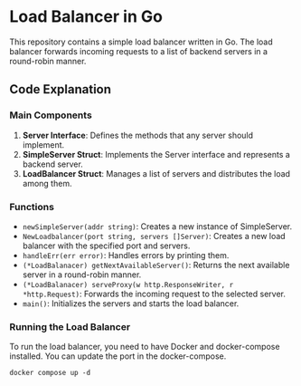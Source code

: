 # Load Balancer in Go

This repository contains a simple load balancer written in Go. The load balancer forwards incoming requests to a list of backend servers in a round-robin manner.

## Code Explanation

### Main Components

1. **Server Interface**: Defines the methods that any server should implement.
2. **SimpleServer Struct**: Implements the Server interface and represents a backend server.
3. **LoadBalancer Struct**: Manages a list of servers and distributes the load among them.

### Functions

- `newSimpleServer(addr string)`: Creates a new instance of SimpleServer.
- `NewLoadbalancer(port string, servers []Server)`: Creates a new load balancer with the specified port and servers.
- `handleErr(err error)`: Handles errors by printing them.
- `(*LoadBalanacer) getNextAvailableServer()`: Returns the next available server in a round-robin manner.
- `(*LoadBalanacer) serveProxy(w http.ResponseWriter, r *http.Request)`: Forwards the incoming request to the selected server.
- `main()`: Initializes the servers and starts the load balancer.

### Running the Load Balancer

To run the load balancer, you need to have Docker and docker-compose installed. You can update the port in the docker-compose.

```docker-compose
docker compose up -d
